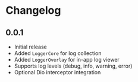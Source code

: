 # Changelog

## 0.0.1

- Initial release
- Added `LoggerCore` for log collection
- Added `LoggerOverlay` for in-app log viewer
- Supports log levels (debug, info, warning, error)
- Optional Dio interceptor integration

